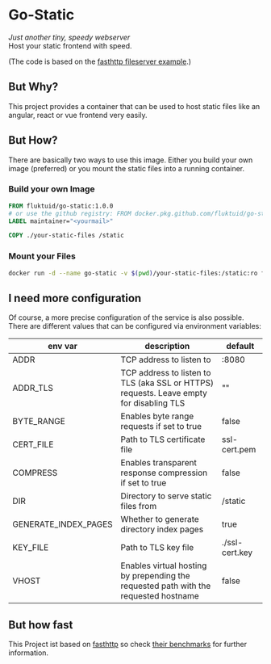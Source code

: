 # Go-Static

_Just another tiny, speedy webserver_\
Host your static frontend with speed.

(The code is based on the [fasthttp fileserver example](https://github.com/valyala/fasthttp/blob/master/examples/fileserver/fileserver.go).)

## But Why?

This project provides a container that can be used to host static files like an angular, react or vue frontend very easily.


## But How?

There are basically two ways to use this image.
Either you build your own image (preferred) or you mount the static files into a running container.

### Build your own Image

``` Dockerfile
FROM fluktuid/go-static:1.0.0
# or use the github registry: FROM docker.pkg.github.com/fluktuid/go-static/go-static:1.0.0
LABEL maintainer="<yourmail>"

COPY ./your-static-files /static
```

### Mount your Files

``` sh
docker run -d --name go-static -v $(pwd)/your-static-files:/static:ro fluktuid/go-static
```

## I need more configuration

Of course, a more precise configuration of the service is also possible.
There are different values that can be configured via environment variables:


env var              | description                                                                             | default 
-------------------- | --------------------------------------------------------------------------------------- | -------------- |
ADDR                 | TCP address to listen to                                                                | :8080          |
ADDR_TLS             | TCP address to listen to TLS (aka SSL or HTTPS) requests. Leave empty for disabling TLS | ""             |
BYTE_RANGE           | Enables byte range requests if set to true                                              | false          |
CERT_FILE            | Path to TLS certificate file                                                            | ssl-cert.pem   |
COMPRESS             | Enables transparent response compression if set to true                                 | false          |
DIR                  | Directory to serve static files from                                                    | /static        |
GENERATE_INDEX_PAGES | Whether to generate directory index pages                                               | true           |
KEY_FILE             | Path to TLS key file                                                                    | ./ssl-cert.key |
VHOST                | Enables virtual hosting by prepending the requested path with the requested hostname    | false          |

## But how fast

This Project ist based on [fasthttp](tttps://github.com/valyala/fasthttp) so check [their benchmarks](https://github.com/valyala/fasthttp#http-client-comparison-with-nethttp) for further information.
